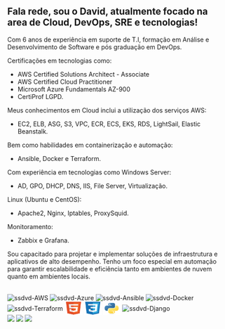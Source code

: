 ## Fala rede, sou o David, atualmente focado na area de Cloud, DevOps, SRE e tecnologias! 

Com 6 anos de experiência em suporte de T.I, formação em Análise e Desenvolvimento de Software e pós graduação em DevOps. 

Certificações em tecnologias como: 
- AWS Certified Solutions Architect - Associate
- AWS Certified Cloud Practitioner 
- Microsoft Azure Fundamentals AZ-900
- CertiProf LGPD.

Meus conhecimentos em Cloud inclui a utilização dos serviços AWS:
- EC2, ELB, ASG, S3, VPC, ECR, ECS, EKS, RDS, LightSail, Elastic Beanstalk.

Bem como habilidades em containerização e automação: 
- Ansible, Docker e Terraform.

Com experiência em tecnologias como Windows Server:
- AD, GPO, DHCP, DNS, IIS, File Server, Virtualização.

Linux (Ubuntu e CentOS):
- Apache2, Nginx, Iptables, ProxySquid.

Monitoramento:
- Zabbix e Grafana.

Sou capacitado para projetar e implementar soluções de infraestrutura e aplicativos de alto desempenho. Tenho um foco especial em automação para garantir escalabilidade e eficiência tanto em ambientes de nuvem quanto em ambientes locais.
<div style="display: inline_block"><br>
    <img align="center" alt="ssdvd-AWS" height="30" width="40" src="https://cdn.jsdelivr.net/gh/devicons/devicon/icons/amazonwebservices/amazonwebservices-original.svg"/>
    <img align="center" alt="ssdvd-Azure" height="30" width="40" src="https://cdn.jsdelivr.net/gh/devicons/devicon/icons/azure/azure-original.svg"/>
    <img align="center" alt="ssdvd-Ansible" height="30" width="40" src="https://cdn.jsdelivr.net/gh/devicons/devicon/icons/ansible/ansible-plain-wordmark.svg" />
    <img align="center" alt="ssdvd-Docker" height="30" width="40" src="https://cdn.jsdelivr.net/gh/devicons/devicon/icons/docker/docker-original.svg"/>
  <img align="center" alt="ssdvd-Terraform" height="30" width="40" src="https://cdn.jsdelivr.net/gh/devicons/devicon/icons/terraform/terraform-original.svg" />
  <img align="center" alt="ssdvd-HTML" height="30" width="40" src="https://raw.githubusercontent.com/devicons/devicon/master/icons/html5/html5-original.svg">
  <img align="center" alt="ssdvd-CSS" height="30" width="40" src="https://raw.githubusercontent.com/devicons/devicon/master/icons/css3/css3-original.svg">
  <img align="center" alt="ssdvd-Python" height="30" width="40" src="https://raw.githubusercontent.com/devicons/devicon/master/icons/python/python-original.svg">
  <img align="center" alt="ssdvd-Django" height="30" width="40" src="https://cdn.jsdelivr.net/gh/devicons/devicon/icons/django/django-plain.svg">
</div>

<div> 
  <a href = "mailto:david.santana98@hotmail.com"><img src=https://img.shields.io/badge/Microsoft_Outlook-0078D4?style=for-the-badge&logo=microsoft-outlook&logoColor=white target="_blank"></a>
  <a href = "mailto:dvd.santana98@gmail.com"><img src="https://img.shields.io/badge/-Gmail-%23333?style=for-the-badge&logo=gmail&logoColor=white" target="_blank"></a>
  <a href="https://www.linkedin.com/in/-dss/" target="_blank"><img src="https://img.shields.io/badge/-LinkedIn-%230077B5?style=for-the-badge&logo=linkedin&logoColor=white" target="_blank"></a> 
  
</div>
